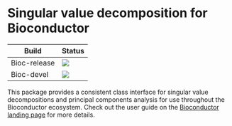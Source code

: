 # Singular value decomposition for Bioconductor

|Build|Status|
|-----|----|
| Bioc-release | [![](http://bioconductor.org/shields/build/release/bioc/BiocSingular.svg)](http://bioconductor.org/checkResults/release/bioc-LATEST/BiocSingular) |
| Bioc-devel   | [![](http://bioconductor.org/shields/build/devel/bioc/BiocSingular.svg)](http://bioconductor.org/checkResults/devel/bioc-LATEST/BiocSingular) | 

This package provides a consistent class interface for singular value decompositions and principal components analysis for use throughout the Bioconductor ecosystem.
Check out the user guide on the [Bioconductor landing page](https://bioconductor.org/packages/devel/bioc/html/BiocSingular.html) for more details.
